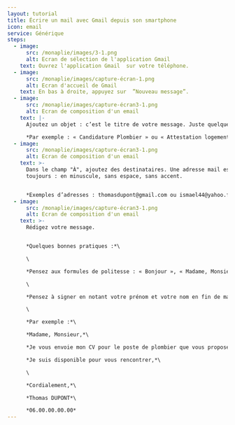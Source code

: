 ```yaml
---
layout: tutorial
title: Écrire un mail avec Gmail depuis son smartphone
icon: email
service: Générique
steps:
  - image:
      src: /monaplie/images/3-1.png
      alt: Ecran de sélection de l'application Gmail
    text: Ouvrez l'application Gmail  sur votre téléphone.
  - image:
      src: /monaplie/images/capture-écran-1.png
      alt: Ecran d'accueil de Gmail
    text: En bas à droite, appuyez sur  ”Nouveau message”.
  - image:
      src: /monaplie/images/capture-écran3-1.png
      alt: Ecran de composition d'un email
    text: |-
      Ajoutez un objet : c’est le titre de votre message. Juste quelques mots.

      *Par exemple : « Candidature Plombier » ou « Attestation logement »*
  - image:
      src: /monaplie/images/capture-écran3-1.png
      alt: Ecran de composition d'un email
    text: >-
      Dans le champ "À", ajoutez des destinataires. Une adresse mail est
      toujours : en minuscule, sans espace, sans accent.


      *Exemples d’adresses : thomasdupont@gmail.com ou ismael44@yahoo.fr ou adupont@hotmail.fr*
  - image:
      src: /monaplie/images/capture-écran3-1.png
      alt: Ecran de composition d'un email
    text: >-
      Rédigez votre message.


      *Quelques bonnes pratiques :*\

      \

      *Pensez aux formules de politesse : « Bonjour », « Madame, Monsieur », « Merci », « Cordialement »*\

      \

      *Pensez à signer en notant votre prénom et votre nom en fin de mail. Vous pouvez ajouter votre numéro de téléphone sous votre signature*\

      \

      *Par exemple :*\

      *Madame, Monsieur,*\

      *Je vous envoie mon CV pour le poste de plombier que vous proposez.*\

      *Je suis disponible pour vous rencontrer,*\

      \

      *Cordialement,*\

      *Thomas DUPONT*\

      *06.00.00.00.00*
---
```

